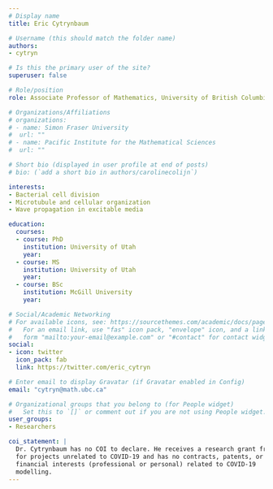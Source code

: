 ```yaml
---
# Display name
title: Eric Cytrynbaum

# Username (this should match the folder name)
authors:
- cytryn

# Is this the primary user of the site?
superuser: false

# Role/position
role: Associate Professor of Mathematics, University of British Columbia

# Organizations/Affiliations
# organizations:
# - name: Simon Fraser University
#  url: ""
# - name: Pacific Institute for the Mathematical Sciences
#  url: ""

# Short bio (displayed in user profile at end of posts)
# bio: (`add a short bio in authors/carolinecolijn`)

interests:
- Bacterial cell division
- Microtubule and cellular organization
- Wave propagation in excitable media

education:
  courses:
  - course: PhD
    institution: University of Utah
    year: 
  - course: MS
    institution: University of Utah
    year: 
  - course: BSc
    institution: McGill University
    year:

# Social/Academic Networking
# For available icons, see: https://sourcethemes.com/academic/docs/page-builder/#icons
#   For an email link, use "fas" icon pack, "envelope" icon, and a link in the
#   form "mailto:your-email@example.com" or "#contact" for contact widget.
social:
- icon: twitter
  icon_pack: fab
  link: https://twitter.com/eric_cytryn

# Enter email to display Gravatar (if Gravatar enabled in Config)
email: "cytryn@math.ubc.ca"

# Organizational groups that you belong to (for People widget)
#   Set this to `[]` or comment out if you are not using People widget.
user_groups:
- Researchers 

coi_statement: |
  Dr. Cytrynbaum has no COI to declare. He receives a research grant from NSERC
  for projects unrelated to COVID-19 and has no contracts, patents, or other
  financial interests (professional or personal) related to COVID-19
  modelling.
---
```




